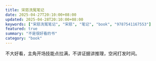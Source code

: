 ```yaml
---
title: 宋慈洗冤笔记
date: 2025-04-27T20:10:00+08:00
updated: 2025-04-28T20:10:00+08:00
keywords: ["宋慈洗冤笔记", "宋慈", "笔记", "book", "9787541167553"]
featured: true
summary: "不是很好看的书"
category: "book"
---
```


不大好看，主角开场技能点拉满，不讲证据讲推理，空闲打发时间。
